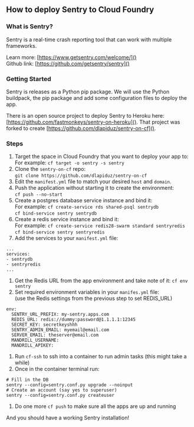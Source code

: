 ## How to deploy Sentry to Cloud Foundry

### What is Sentry?

Sentry is a real-time crash reporting tool that can work with multiple frameworks.

Learn more: [https://www.getsentry.com/welcome/]()  
Github link: [https://github.com/getsentry/sentry]()

### Getting Started

Sentry is releases as a Python pip package. We will use the Python buildpack,
the pip package and add some configuration files to deploy the app.

There is an open source project to deploy Sentry to Heroku here:
[https://github.com/fastmonkeys/sentry-on-heroku](). That project was forked to
create [https://github.com/dlapiduz/sentry-on-cf]().

### Steps

1. Target the space in Cloud Foundry that you want to deploy your app to:  
For example: `cf target -o sentry -s sentry`
1. Clone the `sentry-on-cf` repo:  
`git clone https://github.com/dlapiduz/sentry-on-cf`
1. Edit the `manifest.yml` file to match your desired `host` and `domain`.
1. Push the application without starting it to create the environment:  
  `cf push --no-start`
1. Create a postgres database service instance and bind it:  
  For example: `cf create-service rds shared-psql sentrydb`  
  `cf bind-service sentry sentrydb`
1. Create a redis service instance and bind it:  
  For example: `cf create-service redis28-swarm standard sentryredis`  
  `cf bind-service sentry sentryredis`
1. Add the services to your `manifest.yml` file:  

  ```
  ...
  services:
  - sentrydb
  - sentryredis
  ...
  ```
1. Get the Redis URL from the app environment and take note of it:
  `cf env sentry`
1. Set required environment variables in your `manifes.yml` file:  
  (use the Redis settings from the previous step to set REDIS_URL)  

  ```
  env:
    SENTRY_URL_PREFIX: my-sentry.apps.com
    REDIS_URL: redis://dummy:password@1.1.1.1:12345
    SECRET_KEY: secretkeyshhh
    SENTRY_ADMIN_EMAIL: myemail@email.com
    SERVER_EMAIL: theserver@email.com
    MANDRILL_USERNAME:  
    MANDRILL_APIKEY:  
  ```
1. Run `cf-ssh` to ssh into a container to run admin tasks (this might take a while)
1. Once in the container terminal run:  

  ```
  # Fill in the DB
  sentry --config=sentry.conf.py upgrade --noinput
  # Create an account (say yes to superuser)
  sentry --config=sentry.conf.py createuser
  ```
1. Do one more `cf push` to make sure all the apps are up and running

And you should have a working Sentry installation!
